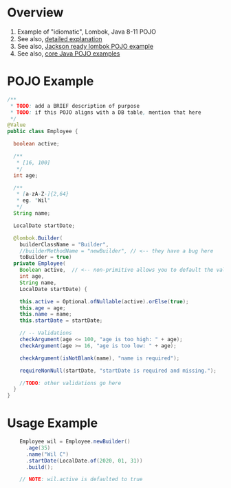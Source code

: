 # Overview
1. Example of "idiomatic", Lombok, Java 8-11 POJO
1. See also, [detailed explanation](./pojos.lombok.java8-11.md)
1. See also, [Jackson ready lombok POJO example](./pojo.example-4.md)
1. See also, [core Java POJO examples](./pojos.core.java8-11.md)

# POJO Example
```java
/**
 * TODO: add a BRIEF description of purpose
 * TODO: if this POJO aligns with a DB table, mention that here
 */
@Value
public class Employee {

  boolean active;

  /**
   * [16, 100]
   */
  int age;

  /**
   * [a-zA-Z-]{2,64}
   * eg. "Wil"
   */
  String name;

  LocalDate startDate;

  @lombok.Builder(
    builderClassName = "Builder",
    //builderMethodName = "newBuilder", // <-- they have a bug here
    toBuilder = true)
  private Employee(
    Boolean active,  // <-- non-primitive allows you to default the value
    int age,
    String name,
    LocalDate startDate) {

    this.active = Optional.ofNullable(active).orElse(true);
    this.age = age;
    this.name = name;
    this.startDate = startDate;

    // -- Validations
    checkArgument(age <= 100, "age is too high: " + age);
    checkArgument(age >= 16, "age is too low: " + age);

    checkArgument(isNotBlank(name), "name is required");

    requireNonNull(startDate, "startDate is required and missing.");

    //TODO: other validations go here
  }
}
```

# Usage Example
```java
    Employee wil = Employee.newBuilder()
      .age(35)
      .name("Wil C")
      .startDate(LocalDate.of(2020, 01, 31))
      .build();

    // NOTE: wil.active is defaulted to true
```

